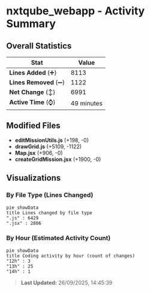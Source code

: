 # nxtqube_webapp - Activity Summary 

## Overall Statistics

| Stat                   | Value                                                             |
| ---------------------- | ----------------------------------------------------------------- |
| **Lines Added** (➕)   | 8113                                          |
| **Lines Removed** (➖) | 1122                                        |
| **Net Change** (↕)    | 6991                |
| **Active Time** (⌚)   | 49 minutes |


## Modified Files
- **editMissionUtils.js** (+198, -0)
- **drawGrid.js** (+5109, -1122)
- **Map.jsx** (+906, -0)
- **createGridMission.jsx** (+1900, -0)

## Visualizations

### By File Type (Lines Changed)

```mermaid
pie showData
title Lines changed by file type
".js" : 6429
".jsx" : 2806
```

### By Hour (Estimated Activity Count)

```mermaid
pie showData
title Coding activity by hour (count of changes)
"12h" : 3
"13h" : 25
"14h" : 1
```


> **Last Updated:** 26/09/2025, 14:45:39